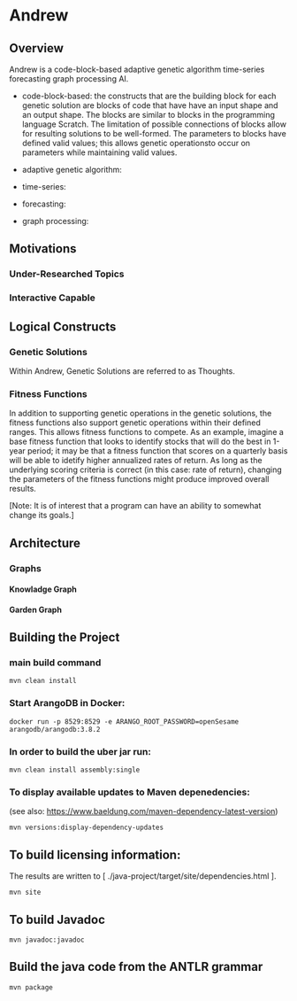 # Andrew

## Overview

Andrew is a code-block-based adaptive genetic algorithm time-series forecasting graph processing AI.

* code-block-based: the constructs that are the building block for each genetic solution are blocks of code that have have an input shape and an output shape.  The blocks are similar to blocks in the programming language Scratch.  The limitation of possible connections of blocks allow for resulting solutions to be well-formed.  The parameters to blocks have defined valid values; this allows genetic operationsto occur on parameters while maintaining valid values.

* adaptive genetic algorithm:

* time-series:

* forecasting:

* graph processing:

## Motivations

### Under-Researched Topics

### Interactive Capable

## Logical Constructs

### Genetic Solutions
Within Andrew, Genetic Solutions are referred to as Thoughts.

### Fitness Functions
In addition to supporting genetic operations in the genetic solutions, the fitness functions also support genetic operations within their defined ranges.  This allows fitness functions to compete.  As an example, imagine a base fitness function that looks to identify stocks that will do the best in 1-year period; it may be that a fitness function that scores on a quarterly basis will be able to idetify higher annualized rates of return.  As long as the underlying scoring criteria is correct (in this case: rate of return), changing the parameters of the fitness functions might produce improved overall results. <P/>
[Note: It is of interest that a program can have an ability to somewhat change its goals.]

## Architecture

### Graphs

#### Knowladge Graph

#### Garden Graph

## Building the Project

### main build command
	mvn clean install

### Start ArangoDB in Docker:
	docker run -p 8529:8529 -e ARANGO_ROOT_PASSWORD=openSesame arangodb/arangodb:3.8.2

### In order to build the uber jar run:
	mvn clean install assembly:single

### To display available updates to Maven depenedencies:
 (see also: https://www.baeldung.com/maven-dependency-latest-version)
 
	mvn versions:display-dependency-updates
	
## To build licensing information:
The results are written to [ ./java-project/target/site/dependencies.html ].

	mvn site

## To build Javadoc
	mvn javadoc:javadoc
	
## Build the java code from the ANTLR grammar
	mvn package